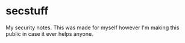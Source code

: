 # secstuff
My security notes. This was made for myself however I'm making this public in case it ever helps anyone.
